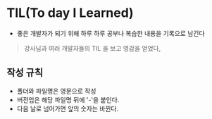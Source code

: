 # TIL(To day I Learned)
- 좋은 개발자가 되기 위해 하루 하루 공부나 복습한 내용을 기록으로 남긴다
>강사님과 여러 개발자들의 TIL 을 보고 영감을 얻었다,

## 작성 규칙
- 폴더와 파일명은 영문으로 작성
- 버전업은 해당 파일명 뒤에 '-'을 붙인다.
- 다음 날로 넘어가면 앞의 숫자는 바뀐다.
